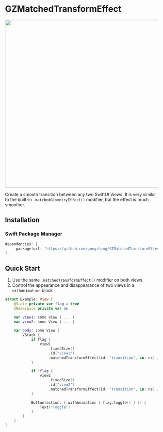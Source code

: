 # GZMatchedTransformEffect

<img src="https://user-images.githubusercontent.com/4470629/156162433-5d6d4b56-1789-4b39-9661-99da713786dc.gif" width="550"></img>

Create a smooth transition between any two SwiftUI Views. It is very similar to the built-in `.matchedGeometryEffect()` modifier, but the effect is much smoother.

## Installation

### Swift Package Manager

```swift
dependencies: [
    .package(url: "https://github.com/gongzhang/GZMatchedTransformEffect", .upToNextMajor(from: "1.0.0"))
]
```

## Quick Start

1. Use the same `.matchedTransformEffect()` modifier on both views.
2. Control the appearance and disappearance of two views in a `withAnimation` block

```swift
struct Example: View {
    @State private var flag = true
    @Namespace private var ns

    var view1: some View { ... }
    var view2: some View { ... }

    var body: some View {
        VStack {
            if flag {
                view1
                    .fixedSize()
                    .id("view1")
                    .matchedTransformEffect(id: "transition", in: ns) // ⬅️
            }

            if !flag {
                view2
                    .fixedSize()
                    .id("view2")
                    .matchedTransformEffect(id: "transition", in: ns) // ⬅️
            }

            Button(action: { withAnimation { flag.toggle() } }) {
                Text("Toggle")
            }
        }
    }
}
```
